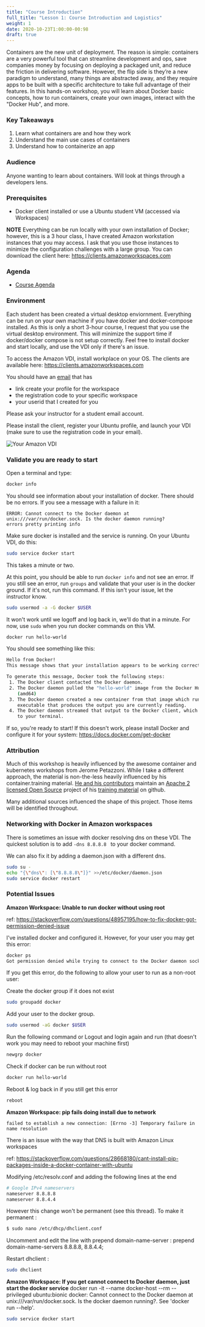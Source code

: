 ```yaml
---
title: "Course Introduction"
full_title: "Lesson 1: Course Introduction and Logistics"
weight: 1
date: 2020-10-23T1:00:00-00:98
draft: true
---
```


Containers are the new unit of deployment. The reason is simple: containers are a very powerful tool that can streamline development and ops, save companies money by focusing on deploying a packaged unit, and reduce the friction in delivering software. However, the flip side is they’re a new paradigm to understand, many things are abstracted away, and they require apps to be built with a specific architecture to take full advantage of their features. In this hands-on workshop, you will learn about Docker basic concepts, how to run containers, create your own images, interact with the "Docker Hub", and more.

### Key Takeaways
1. Learn what containers are and how they work
1. Understand the main use cases of containers
1. Understand how to containerize an app

### Audience
Anyone wanting to learn about containers. Will look at things through a developers lens.

### Prerequisites
* Docker client installed or use a Ubuntu student VM (accessed via Workspaces)

**NOTE** Everything can be run locally with your own installation of Docker; however, this is a 3 hour class, I have created Amazon workstation instances that you may access. I ask that you use those instances to minimize the configuration challenges with a large group. You can download the client here: https://clients.amazonworkspaces.com

### Agenda
* [Course Agenda](/getting_started_with_containerization/posts/)

### Environment

Each student has been created a virtual desktop enviornment. Everything can be run on your own machine if you have docker and docker-compose installed. As this is only a short 3-hour course, I request that you use the virtual desktop environment. This will minimize the support time if docker/docker compose is not setup correctly. Feel free to install docker and start locally, and use the VDI only if there's an issue.

To access the Amazon VDI, install workplace on your OS. The clients are available here:
https://clients.amazonworkspaces.com

You should have an [email](/getting_started_with_containerization/images/lesson0/email.png) that has
- link create your profile for the workspace
- the registration code to your specific workspace
- your userid that I created for you

Please ask your instructor for a student email account.

Please install the client, register your Ubuntu profile, and launch your VDI (make sure to use the registration code in your email).

![Your Amazon VDI](/getting_started_with_containerization/images/lesson0/desktop.png "Amazon VDI")



### Validate you are ready to start

Open a terminal and type:
```bash
docker info
```
You should see information about your installation of docker. There should be no errors. If you see a message with a failure in it:
```
ERROR: Cannot connect to the Docker daemon at unix:///var/run/docker.sock. Is the docker daemon running?
errors pretty printing info
```
Make sure docker is installed and the service is running. On your Ubuntu VDI, do this:
```bash
sudo service docker start
```
This takes a minute or two.

At this point, you should be able to run `docker info` and not see an error. If you still see an error, run `groups` and validate that your user is in the docker ground. If it's not, run this command. If this isn't your issue, let the instructor know.
```bash
sudo usermod -a -G docker $USER
```
It won't work until we logoff and log back in, we'll do that in a minute. For now, use `sudo` when you run docker commands on this VM.

```bash
docker run hello-world
```
You should see something like this:
```bash
Hello from Docker!
This message shows that your installation appears to be working correctly.

To generate this message, Docker took the following steps:
 1. The Docker client contacted the Docker daemon.
 2. The Docker daemon pulled the "hello-world" image from the Docker Hub.
    (amd64)
 3. The Docker daemon created a new container from that image which runs the
    executable that produces the output you are currently reading.
 4. The Docker daemon streamed that output to the Docker client, which sent it
    to your terminal.
```
If so, you're ready to start! If this doesn't work, please install Docker and configure it for your system:
https://docs.docker.com/get-docker

### Attribution

Much of this workshop is heavily influenced by the awesome container and kubernetes workshops from Jerome Petazzoni. While I take a different approach, the material is non-the-less heavily influenced by his container.training material. [He and his contributors](https://github.com/jpetazzo/container.training/graphs/contributors) maintain an [Apache 2 licensed Open Source](https://github.com/jpetazzo/container.training/blob/master/LICENSE) project of his [training material](https://github.com/jpetazzo/container.training/) on github. 

Many additional sources influenced the shape of this project. Those items will be identified throughout.


### Networking with Docker in Amazon workspaces
There is sometimes an issue with docker resolving dns on these VDI. The quickest solution is to add 
`-dns 8.8.8.8 ` to your docker command.

We can also fix it by adding a daemon.json with a different dns. 
```bash
sudo su -
echo "{\"dns\": [\"8.8.8.8\"]}" >>/etc/docker/daemon.json
sudo service docker restart
```

### Potential Issues
**Amazon Workspace: Unable to run docker without using root**

ref: https://stackoverflow.com/questions/48957195/how-to-fix-docker-got-permission-denied-issue

I've installed docker and configured it. However, for your user you may get this error:
```bash
docker ps
Got permission denied while trying to connect to the Docker daemon socket at unix:///var/run/docker.sock: Get http://%2Fvar%2Frun%2Fdocker.sock/v1.40/containers/json: dial unix /var/run/docker.sock: connect: permission denied
```

If you get this error, do the following to allow your user to run as a non-root user:

Create the docker group if it does not exist
```bash
sudo groupadd docker
```
Add your user to the docker group.
```bash
sudo usermod -aG docker $USER
```
Run the following command or Logout and login again and run (that doesn't work you may need to reboot your machine first)
```bash
newgrp docker
```
Check if docker can be run without root
```bash
docker run hello-world
```
Reboot & log back in if you still get this error
```bash
reboot
```


**Amazon Workspace: pip fails doing install due to network**

`failed to establish a new connection: [Errno -3] Temporary failure in name resolution`

There is an issue with the way that DNS is built with Amazon Linux workspaces

ref: https://stackoverflow.com/questions/28668180/cant-install-pip-packages-inside-a-docker-container-with-ubuntu

Modifying /etc/resolv.conf and adding the following lines at the end

```bash
# Google IPv4 nameservers
nameserver 8.8.8.8
nameserver 8.8.4.4
```

However this change won't be permanent (see this thread). To make it permanent : 
```bash
$ sudo nano /etc/dhcp/dhclient.conf
```
Uncomment and edit the line with prepend domain-name-server : prepend domain-name-servers 8.8.8.8, 8.8.4.4;

Restart dhclient : 
```bash
sudo dhclient
```


**Amazon Workspace: If you get cannot connect to Docker daemon, just start the docker service**
docker run -it --name docker-host --rm --privileged ubuntu:bionic
docker: Cannot connect to the Docker daemon at unix:///var/run/docker.sock. Is the docker daemon running?.
See 'docker run --help'.
```bash
sudo service docker start
```

